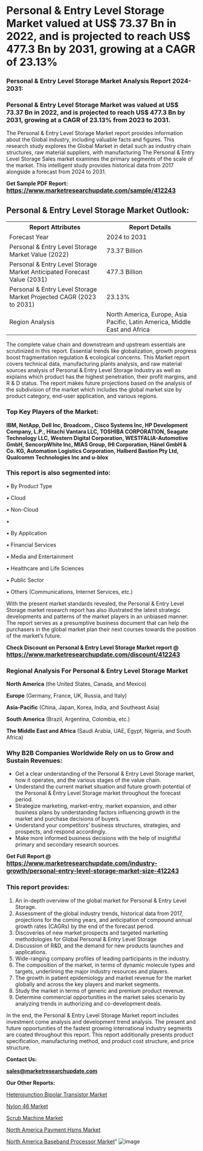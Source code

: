 # Personal & Entry Level Storage Market valued at US$ 73.37 Bn in 2022, and is projected to reach US$ 477.3 Bn by 2031, growing at a CAGR of 23.13%

<strong><h3>Personal & Entry Level Storage Market Analysis Report 2024-2031:</h3></strong>

<strong><h3>Personal & Entry Level Storage Market was valued at US$ 73.37 Bn in 2022, and is projected to reach US$ 477.3 Bn by 2031, growing at a CAGR of 23.13% from 2023 to 2031.</h3></strong>

The Personal & Entry Level Storage Market report provides information about the Global industry, including valuable facts and figures. This research study explores the Global Market in detail such as industry chain structures, raw material suppliers, with manufacturing The Personal & Entry Level Storage Sales market examines the primary segments of the scale of the market. This intelligent study provides historical data from 2017 alongside a forecast from 2024 to 2031.

<strong>Get Sample PDF Report: <a href=https://www.marketresearchupdate.com/sample/412243><font size=3 color=#0000ff>https://www.marketresearchupdate.com/sample/412243</font></a></strong>

<html>
<body>

<h2>Personal & Entry Level Storage Market Outlook:</h2>

<table>
  <tr>
    <th>Report Attributes</th>
    <th>Report Details</th>
  </tr>
  <tr>
    <td>Forecast Year</td>
    <td>2024 to 2031</td>
  </tr>
  <tr>
    <td>Personal & Entry Level Storage Market Value (2022)</td>
    <td>73.37 Billion</td>
  </tr>
  <tr>
    <td>Personal & Entry Level Storage Market Anticipated Forecast Value (2031)</td>
    <td>477.3 Billion</td>
  </tr>
  <tr>
    <td>Personal & Entry Level Storage Market Projected CAGR (2023 to 2031)</td>
    <td>23.13%</td>
  </tr>
  <tr>
    <td>Region Analysis</td>
    <td>North America, Europe, Asia Pacific, Latin America, Middle East and Africa</td>
  </tr>
</table>

</body>
</html>

The complete value chain and downstream and upstream essentials are scrutinized in this report. Essential trends like globalization, growth progress boost fragmentation regulation &amp; ecological concerns. This Market report covers technical data, manufacturing plants analysis, and raw material sources analysis of Personal & Entry Level Storage Industry as well as explains which product has the highest penetration, their profit margins, and R & D status. The report makes future projections based on the analysis of the subdivision of the market which includes the global market size by product category, end-user application, and various regions.

<strong><h3>Top Key Players of the Market:</h3></strong>

<strong>IBM, NetApp, Dell Inc, Broadcom., Cisco Systems Inc, HP Development Company, L.P., Hitachi Vantara LLC, TOSHIBA CORPORATION, Seagate Technology LLC, Western Digital Corporation, WESTFALIA-Automotive GmbH, SencorpWhite Inc, MIAS Group, IHI Corporation, Hänel GmbH & Co. KG, Automation Logistics Corporation, Halberd Bastion Pty Ltd, Qualcomm Technologies Inc and u-blox</strong>

<strong><h3>This report is also segmented into:</h3></strong>

• By Product Type 

• Cloud

• Non-Cloud

• 

• By Application 

• Financial Services

• Media and Entertainment

• Healthcare and Life Sciences

• Public Sector

• Others (Communications, Internet Services, etc.)

With the present market standards revealed, the Personal & Entry Level Storage market research report has also illustrated the latest strategic developments and patterns of the market players in an unbiased manner. The report serves as a presumptive business document that can help the purchasers in the global market plan their next courses towards the position of the market’s future.

<strong>Check Discount on Personal & Entry Level Storage Market report @ <a href=https://www.marketresearchupdate.com/discount/412243><font size=3 color=#0000ff>https://www.marketresearchupdate.com/discount/412243</font></a></strong>

<strong><h3>Regional Analysis For Personal & Entry Level Storage Market</h3></strong>

<strong>North America</strong> (the United States, Canada, and Mexico)

<strong>Europe</strong> (Germany, France, UK, Russia, and Italy)

<strong>Asia-Pacific</strong> (China, Japan, Korea, India, and Southeast Asia)

<strong>South America</strong> (Brazil, Argentina, Colombia, etc.)

<strong>The Middle East and Africa</strong> (Saudi Arabia, UAE, Egypt, Nigeria, and South Africa)

<strong><h3>Why B2B Companies Worldwide Rely on us to Grow and Sustain Revenues:</h3></strong>
<ul>
  <li>Get a clear understanding of the Personal & Entry Level Storage market, how it operates, and the various stages of the value chain.</li>
  <li>Understand the current market situation and future growth potential of the Personal & Entry Level Storage market throughout the forecast period.</li>
  <li>Strategize marketing, market-entry, market expansion, and other business plans by understanding factors influencing growth in the market and purchase decisions of buyers.</li>
  <li>Understand your competitors’ business structures, strategies, and prospects, and respond accordingly.</li>
  <li>Make more informed business decisions with the help of insightful primary and secondary research sources.</li>
</ul>

<strong>Get Full Report @ <a href=https://www.marketresearchupdate.com/industry-growth/personal-entry-level-storage-market-size-412243><font size=3 color=#0000ff>https://www.marketresearchupdate.com/industry-growth/personal-entry-level-storage-market-size-412243</font></a></strong>

<strong><h3>This report provides:</h3></strong>
<ol>
  <li>An in-depth overview of the global market for Personal & Entry Level Storage.</li>
  <li>Assessment of the global industry trends, historical data from 2017, projections for the coming years, and anticipation of compound annual growth rates (CAGRs) by the end of the forecast period.</li>
  <li>Discoveries of new market prospects and targeted marketing methodologies for Global Personal & Entry Level Storage</li>
  <li>Discussion of R&amp;D, and the demand for new products launches and applications.</li>
  <li>Wide-ranging company profiles of leading participants in the industry.</li>
  <li>The composition of the market, in terms of dynamic molecule types and targets, underlining the major industry resources and players.</li>
  <li>The growth in patient epidemiology and market revenue for the market globally and across the key players and market segments.</li>
  <li>Study the market in terms of generic and premium product revenue.</li>
  <li>Determine commercial opportunities in the market sales scenario by analyzing trends in authorizing and co-development deals.</li>
</ol>

In the end, the Personal & Entry Level Storage Market report includes investment come analysis and development trend analysis. The present and future opportunities of the fastest growing international industry segments are coated throughout this report. This report additionally presents product specification, manufacturing method, and product cost structure, and price structure.

<strong>Contact Us:</strong>

<strong>sales@marketresearchupdate.com</strong>

<strong>Our Other Reports:</strong>

<a href=https://www.linkedin.com/pulse/heterojunction-bipolar-transistor-market-2023>Heterojunction Bipolar Transistor Market</a>

<a href=https://www.linkedin.com/pulse/nylon-46-market-opportunities-stay-ahead-game>Nylon 46 Market</a>

<a href=https://www.linkedin.com/pulse/scrub-machine-market-2023-analysis-growth-drivers-vendors>Scrub Machine Market</a>

<a href=https://www.linkedin.com/pulse/north-america-payment-hsms-market-2023-global>North America Payment Hsms Market</a>

<a href=https://www.linkedin.com/pulse/north-america-baseband-processor-market-analysis>North America Baseband Processor Market</a>"
![image](https://github.com/Ankan-2/Market-Research-News/assets/158291571/8203ae94-73bd-40ed-b19f-7a96d6ffbbf3)
